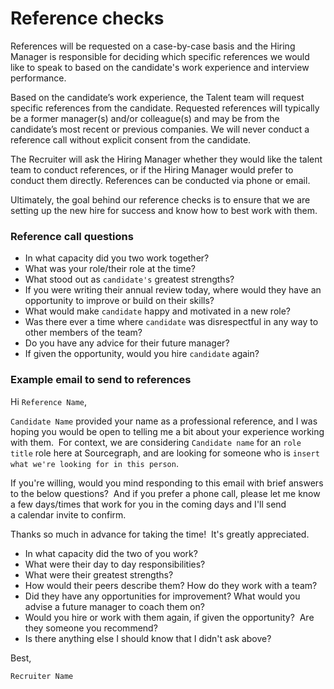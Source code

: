 # Reference checks

References will be requested on a case-by-case basis and the Hiring Manager is responsible for deciding which specific references we would like to speak to based on the candidate's work experience and interview performance.

Based on the candidate’s work experience, the Talent team will request specific references from the candidate. Requested references will typically be a former manager(s) and/or colleague(s) and may be from the candidate’s most recent or previous companies. We will never conduct a reference call without explicit consent from the candidate.

The Recruiter will ask the Hiring Manager whether they would like the talent team to conduct references, or if the Hiring Manager would prefer to conduct them directly. References can be conducted via phone or email.

Ultimately, the goal behind our reference checks is to ensure that we are setting up the new hire for success and know how to best work with them.

### Reference call questions

- In what capacity did you two work together?
- What was your role/their role at the time?
- What stood out as `candidate's` greatest strengths?
- If you were writing their annual review today, where would they have an opportunity to improve or build on their skills?
- What would make `candidate` happy and motivated in a new role?
- Was there ever a time where `candidate` was disrespectful in any way to other members of the team?
- Do you have any advice for their future manager?
- If given the opportunity, would you hire `candidate` again?

### Example email to send to references

Hi `Reference Name`,

`Candidate Name` provided your name as a professional reference, and I was hoping you would be open to telling me a bit about your experience working with them.  For context, we are considering `Candidate name` for an `role title` role here at Sourcegraph, and are looking for someone who is `insert what we're looking for in this person`.

If you're willing, would you mind responding to this email with brief answers to the below questions?  And if you prefer a phone call, please let me know a few days/times that work for you in the coming days and I'll send a calendar invite to confirm.

Thanks so much in advance for taking the time!  It's greatly appreciated.

- In what capacity did the two of you work?
- What were their day to day responsibilities?
- What were their greatest strengths?
- How would their peers describe them? How do they work with a team?
- Did they have any opportunities for improvement? What would you advise a future manager to coach them on?
- Would you hire or work with them again, if given the opportunity?  Are they someone you recommend?
- Is there anything else I should know that I didn't ask above?

Best,

`Recruiter Name`
